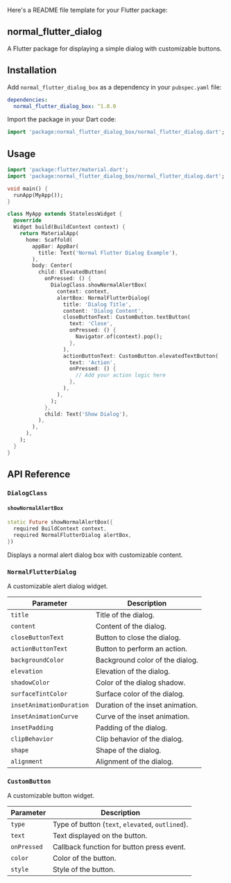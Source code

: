 Here's a README file template for your Flutter package:


## normal_flutter_dialog

A Flutter package for displaying a simple dialog with customizable buttons.

## Installation

Add `normal_flutter_dialog_box` as a dependency in your `pubspec.yaml` file:

```yaml
dependencies:
  normal_flutter_dialog_box: ^1.0.0
```

Import the package in your Dart code:

```dart
import 'package:normal_flutter_dialog_box/normal_flutter_dialog.dart';
```

## Usage

```dart
import 'package:flutter/material.dart';
import 'package:normal_flutter_dialog_box/normal_flutter_dialog.dart';

void main() {
  runApp(MyApp());
}

class MyApp extends StatelessWidget {
  @override
  Widget build(BuildContext context) {
    return MaterialApp(
      home: Scaffold(
        appBar: AppBar(
          title: Text('Normal Flutter Dialog Example'),
        ),
        body: Center(
          child: ElevatedButton(
            onPressed: () {
              DialogClass.showNormalAlertBox(
                context: context,
                alertBox: NormalFlutterDialog(
                  title: 'Dialog Title',
                  content: 'Dialog Content',
                  closeButtonText: CustomButton.textButton(
                    text: 'Close',
                    onPressed: () {
                      Navigator.of(context).pop();
                    },
                  ),
                  actionButtonText: CustomButton.elevatedTextButton(
                    text: 'Action',
                    onPressed: () {
                      // Add your action logic here
                    },
                  ),
                ),
              );
            },
            child: Text('Show Dialog'),
          ),
        ),
      ),
    );
  }
}
```

## API Reference

### `DialogClass`

#### `showNormalAlertBox`

```dart
static Future showNormalAlertBox({
  required BuildContext context,
  required NormalFlutterDialog alertBox,
})
```

Displays a normal alert dialog box with customizable content.

### `NormalFlutterDialog`

A customizable alert dialog widget.

| Parameter               | Description                              |
|-------------------------|------------------------------------------|
| `title`                 | Title of the dialog.                     |
| `content`               | Content of the dialog.                   |
| `closeButtonText`       | Button to close the dialog.              |
| `actionButtonText`      | Button to perform an action.             |
| `backgroundColor`       | Background color of the dialog.          |
| `elevation`             | Elevation of the dialog.                 |
| `shadowColor`           | Color of the dialog shadow.              |
| `surfaceTintColor`      | Surface color of the dialog.             |
| `insetAnimationDuration`| Duration of the inset animation.         |
| `insetAnimationCurve`   | Curve of the inset animation.            |
| `insetPadding`          | Padding of the dialog.                   |
| `clipBehavior`          | Clip behavior of the dialog.             |
| `shape`                 | Shape of the dialog.                     |
| `alignment`             | Alignment of the dialog.                 |

### `CustomButton`

A customizable button widget.

| Parameter     | Description                                  |
|---------------|----------------------------------------------|
| `type`        | Type of button (`text`, `elevated`, `outlined`). |
| `text`        | Text displayed on the button.               |
| `onPressed`   | Callback function for button press event.   |
| `color`       | Color of the button.                        |
| `style`       | Style of the button.                        |
```

